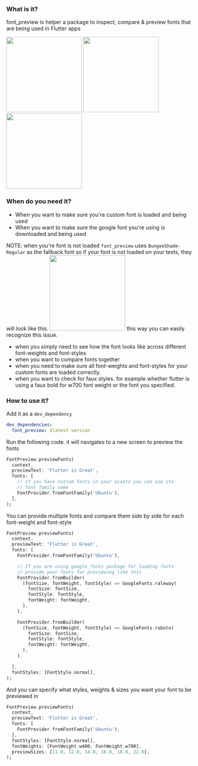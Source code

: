 ### What is it?
font_preview is helper a package to inspect, compare & preview fonts that are being used in Flutter apps

<img src="https://user-images.githubusercontent.com/38987302/211730377-a6820e24-f995-4528-a30b-a93925323f20.png" width="200"> <img src="https://user-images.githubusercontent.com/38987302/211730436-957e0686-6da3-4144-8549-462071a2b233.png" width="200"> <img src="https://user-images.githubusercontent.com/38987302/211730519-a8028096-da2c-467e-9574-b34d6b263fa1.png" width="200">

### When do you need it?

- When you want to make sure you're custom font is loaded and being used
- When you want to make sure the google font you're using is downloaded and being used

NOTE: when you're font is not loaded `font_preview` uses `BungeeShade-Regular` as the fallback font so if your font is not loaded on your texts, they will look like this. 
<img src="https://user-images.githubusercontent.com/38987302/211726606-43de100f-4117-4fed-adc6-adb3b19bf7d0.png" width="200">
this way you can easily recognize this issue.

- when you simply need to see how the font looks like across different font-weights and font-styles 
- when you want to compare fonts together
- when you need to make sure all font-weights and font-styles for your custom fonts are loaded correctly. 
- when you want to check for faux styles. for example whether flutter is using a faux bold for w700 font weight or the font you specified.




### How to use it?

Add it as a `dev_dependency`

```yaml
dev_dependencies:
  font_preview: $latest-version
```

Run the following code. it will navigates to a new screen to preview the fonts

```dart
FontPreview.previewFonts(
  context,
  previewText: 'Flutter is Great',
  fonts: [
    // if you have custom fonts in your assets you can use its 
    // font family name
    FontProvider.fromFontFamily('Ubuntu'),
  ],
);
```

You can provide multiple fonts and compare them side by side for each font-weight and font-style


```dart
FontPreview.previewFonts(
  context,
  previewText: 'Flutter is Great',
  fonts: [
    FontProvider.fromFontFamily('Ubuntu'),    

    // If you are using google_fonts package for loading fonts 
    // provide your fonts for previewing like this
    FontProvider.fromBuilder(
      (fontSize, fontWeight, fontStyle) => GoogleFonts.raleway(
        fontSize: fontSize,
        fontStyle: fontStyle,
        fontWeight: fontWeight,
      ),
    ),

    FontProvider.fromBuilder(
      (fontSize, fontWeight, fontStyle) => GoogleFonts.roboto(
        fontSize: fontSize,
        fontStyle: fontStyle,
        fontWeight: fontWeight,
      ),
    ),

  ],
  fontStyles: [FontStyle.normal],
);
```


And you can specify what styles, weights & sizes you want your font to be previewed in

```dart
FontPreview.previewFonts(
  context,
  previewText: 'Flutter is Great',
  fonts: [
    FontProvider.fromFontFamily('Ubuntu'),
  ],
  fontStyles: [FontStyle.normal],
  fontWeights: [FontWeight.w400, FontWeight.w700],
  previewSizes: [11.0, 12.0, 14.0, 16.0, 18.0, 22.0],
);

```